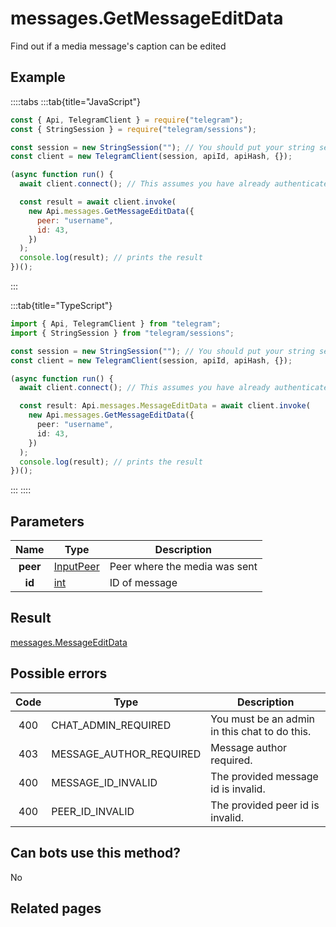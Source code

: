 # messages.GetMessageEditData

Find out if a media message's caption can be edited

## Example

::::tabs
:::tab{title="JavaScript"}

```js
const { Api, TelegramClient } = require("telegram");
const { StringSession } = require("telegram/sessions");

const session = new StringSession(""); // You should put your string session here
const client = new TelegramClient(session, apiId, apiHash, {});

(async function run() {
  await client.connect(); // This assumes you have already authenticated with .start()

  const result = await client.invoke(
    new Api.messages.GetMessageEditData({
      peer: "username",
      id: 43,
    })
  );
  console.log(result); // prints the result
})();
```

:::

:::tab{title="TypeScript"}

```ts
import { Api, TelegramClient } from "telegram";
import { StringSession } from "telegram/sessions";

const session = new StringSession(""); // You should put your string session here
const client = new TelegramClient(session, apiId, apiHash, {});

(async function run() {
  await client.connect(); // This assumes you have already authenticated with .start()

  const result: Api.messages.MessageEditData = await client.invoke(
    new Api.messages.GetMessageEditData({
      peer: "username",
      id: 43,
    })
  );
  console.log(result); // prints the result
})();
```

:::
::::

## Parameters

|   Name   | Type                                                  | Description                   |
| :------: | ----------------------------------------------------- | ----------------------------- |
| **peer** | [InputPeer](https://core.telegram.org/type/InputPeer) | Peer where the media was sent |
|  **id**  | [int](https://core.telegram.org/type/int)             | ID of message                 |

## Result

[messages.MessageEditData](https://core.telegram.org/type/messages.MessageEditData)

## Possible errors

| Code | Type                    | Description                                   |
| :--: | ----------------------- | --------------------------------------------- |
| 400  | CHAT_ADMIN_REQUIRED     | You must be an admin in this chat to do this. |
| 403  | MESSAGE_AUTHOR_REQUIRED | Message author required.                      |
| 400  | MESSAGE_ID_INVALID      | The provided message id is invalid.           |
| 400  | PEER_ID_INVALID         | The provided peer id is invalid.              |

## Can bots use this method?

No

## Related pages
